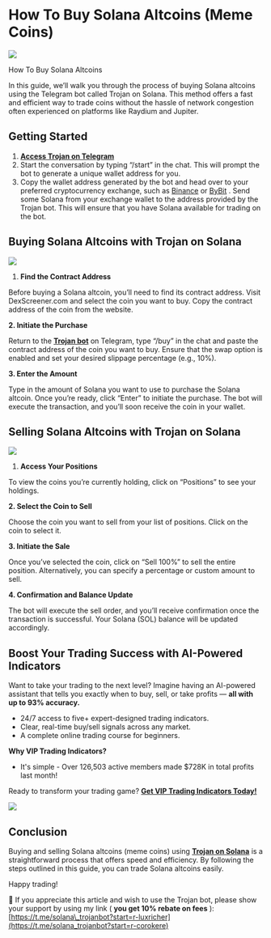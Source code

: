 # How To Buy Solana Altcoins (Meme Coins)

![](https://miro.medium.com/v2/1*M7eqxW-2P5jfTw0y-gzRWw.png)

How To Buy Solana Altcoins

In this guide, we’ll walk you through the process of buying Solana altcoins using the Telegram bot called Trojan on Solana. This method offers a fast and efficient way to trade coins without the hassle of network congestion often experienced on platforms like Raydium and Jupiter.

## Getting Started

1. [**Access Trojan on Telegram**](https://t.me/solana_trojanbot?start=r-corokere)
2. Start the conversation by typing “/start” in the chat. This will prompt the bot to generate a unique wallet address for you.
3. Copy the wallet address generated by the bot and head over to your preferred cryptocurrency exchange, such as
   [Binance](https://accounts.binance.info/register?ref=36915815)
   or
   [ByBit](https://bybit.com)
   . Send some Solana from your exchange wallet to the address provided by the Trojan bot. This will ensure that you have Solana available for trading on the bot.

## Buying Solana Altcoins with Trojan on Solana

![](https://miro.medium.com/v2/1*r180ArAatJ_MnxQRtOql2g.png)

1. **Find the Contract Address**

Before buying a Solana altcoin, you’ll need to find its contract address. Visit DexScreener.com and select the coin you want to buy. Copy the contract address of the coin from the website.

**2. Initiate the Purchase**

Return to the
[**Trojan bot**](https://t.me/solana_trojanbot?start=r-corokere)
on Telegram, type “/buy” in the chat and paste the contract address of the coin you want to buy. Ensure that the swap option is enabled and set your desired slippage percentage (e.g., 10%).

**3. Enter the Amount**

Type in the amount of Solana you want to use to purchase the Solana altcoin. Once you’re ready, click “Enter” to initiate the purchase. The bot will execute the transaction, and you’ll soon receive the coin in your wallet.

## Selling Solana Altcoins with Trojan on Solana

![](https://miro.medium.com/v2/1*OX2l1rVwgFTjfA52zwCQWg.png)

1. **Access Your Positions**

To view the coins you’re currently holding, click on “Positions” to see your holdings.

**2. Select the Coin to Sell**

Choose the coin you want to sell from your list of positions. Click on the coin to select it.

**3. Initiate the Sale**

Once you’ve selected the coin, click on “Sell 100%” to sell the entire position. Alternatively, you can specify a percentage or custom amount to sell.

**4. Confirmation and Balance Update**

The bot will execute the sell order, and you’ll receive confirmation once the transaction is successful. Your Solana (SOL) balance will be updated accordingly.

## Boost Your Trading Success with AI-Powered Indicators

Want to take your trading to the next level? Imagine having an AI-powered assistant that tells you exactly when to buy, sell, or take profits —
**all with up to 93% accuracy.**

* 24/7 access to five+ expert-designed trading indicators.
* Clear, real-time buy/sell signals across any market.
* A complete online trading course for beginners.

**Why VIP Trading Indicators?**

* It's simple - Over 126,503 active members made $728K in total profits last month!

Ready to transform your trading game?
[**Get VIP Trading Indicators Today!**](https://vipindicators.xyz)

![](https://vipindicators.xyz/4.png)

## Conclusion

Buying and selling Solana altcoins (meme coins) using
[**Trojan on Solana**](https://t.me/solana_trojanbot?start=r-corokere)
is a straightforward process that offers speed and efficiency. By following the steps outlined in this guide, you can trade Solana altcoins easily.

Happy trading!

🙏 If you appreciate this article and wish to use the Trojan bot, please show your support by using my link (
**you get 10% rebate on fees**
):
[https://t.me/solana\_trojanbot?start=r-luxricher](https://t.me/solana_trojanbot?start=r-corokere)